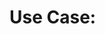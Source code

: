 # Use Case: <Title> #

## Summary ##

Title: <Title, e.g. Authenticate>
Scope: <Scope, e.g. Authentication>
Level: <Level, e.g. User Goal>
Actors: <Actors, e.g. Anonymous User>
Brief: <Short explanation, e.g. User authenticates against the service to gain more privilegues>

## Scenarios ##

Precondition: <What has to be satisfied before the use case can work?, e.g. Not authenticated>
Main success scenario: <What is the main scenario, i.e. success scenario?, e.g. Is authenticated>
Alternative scenario: <What is the alternative scenario, i.e. simple error handling?, e.g. Wrong credentials>
Error scenario: <What is the other alternative scenario, i.e. fatal error handling?, e.g. Authentication block because of too many failed attempts>
Postcondition: <What has to be valid after the scenario was run?, e.g. Access to more functions>
Non-functional Constraints:
	- <Some non-functional constraint, e.g. Security mechanism>
	- <More non-functional constraints>

